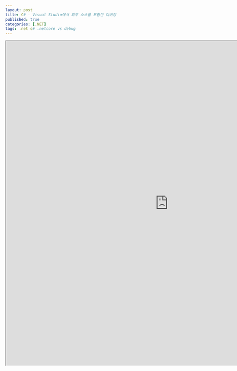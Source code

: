 ```yaml
---
layout: post
title: C# - Visual Studio에서 외부 소스를 포함한 디버깅
published: true
categories: [.NET]
tags: .net c# .netcore vs debug
---  
```

<iframe width="1024" height="1024" src="https://docs.google.com/document/d/e/2PACX-1vTOkdDpORRRzd2g1Jl-HEjBW8eoBPl52Qy2kN3vgGlqkZ3FkSJ6WMFJJdtNSqZt7itQojc9DeUOKEWt/pub?embedded=true"></iframe>    
   